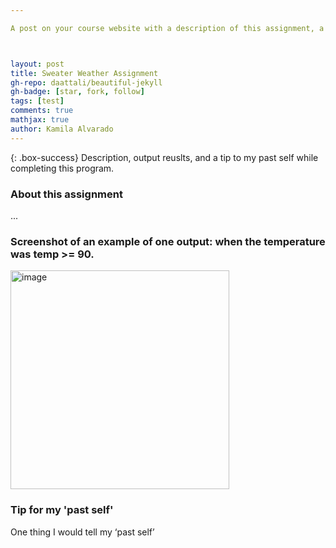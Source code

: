 ```yaml
---

A post on your course website with a description of this assignment, a screenshot of your output, and a tip/hint you would like to give your past self while completing this deliverable. (DO NOT post your code!)



layout: post
title: Sweater Weather Assignment
gh-repo: daattali/beautiful-jekyll
gh-badge: [star, fork, follow]
tags: [test]
comments: true
mathjax: true
author: Kamila Alvarado
---
```


{: .box-success}
Description, output reuslts, and a tip to my past self while completing this program.

### About this assignment
...

### Screenshot of an example of one output: when the temperature was temp >= 90.
<img src="https://kamila-alvarado.github.io/assets/img/backpic.png" alt="image" width="350"/>

### Tip for my 'past self'

One thing I would tell my ‘past self’ 
